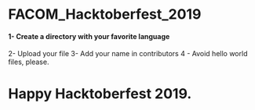# FACOM_Hacktoberfest_2019

<h4> 1- Create a directory with your favorite language</h4>

 2- Upload your file 
 3- Add your name in contributors
 4 - Avoid hello world files, please.

# Happy Hacktoberfest 2019.


